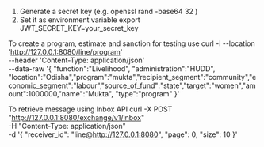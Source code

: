 
1. Generate a secret key (e.g. openssl rand -base64 32 )
2. Set it as environment variable export JWT_SECRET_KEY=your_secret_key

To create a program, estimate and sanction for testing use
curl -i  --location 'http://127.0.0.1:8080/line/program' \
--header 'Content-Type: application/json' \
--data-raw '{
    "function":"Livelihood", "administration":"HUDD", "location":"Odisha","program":"mukta","recipient_segment":"community","economic_segment":"labour","source_of_fund":"state","target":"women","amount":1000000,"name":"Mukta", "type":"program"
}'


To retrieve message using Inbox API
curl -X POST "http://127.0.0.1:8080/exchange/v1/inbox" \
     -H "Content-Type: application/json" \
     -d '{
    "receiver_id": "line@http://127.0.0.1:8080",
    "page": 0,
    "size": 10
}'
